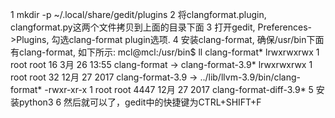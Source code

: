 1 mkdir -p ~/.local/share/gedit/plugins
2 将clangformat.plugin, clangformat.py这两个文件拷贝到上面的目录下面
3 打开gedit, Preferences->Plugins, 勾选clang-format plugin选项.
4 安装clang-format, 确保/usr/bin下面有clang-format, 如下所示:
mcl@mcl:/usr/bin$ ll clang-format*
lrwxrwxrwx 1 root root   16 3月  26 13:55 clang-format -> clang-format-3.9*
lrwxrwxrwx 1 root root   32 12月 27  2017 clang-format-3.9 -> ../lib/llvm-3.9/bin/clang-format*
-rwxr-xr-x 1 root root 4447 12月 27  2017 clang-format-diff-3.9*
5 安装python3
6 然后就可以了，gedit中的快捷键为CTRL+SHIFT+F
